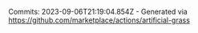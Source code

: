Commits: 2023-09-06T21:19:04.854Z - Generated via https://github.com/marketplace/actions/artificial-grass
<br>
